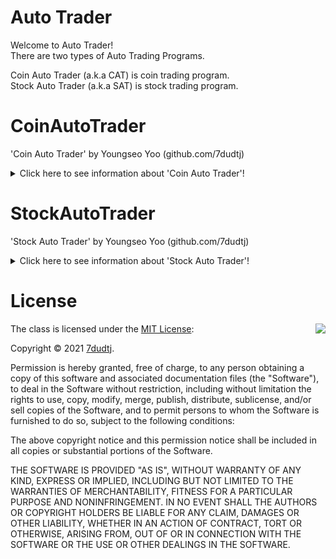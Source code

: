 # Auto Trader
Welcome to Auto Trader!  
There are two types of Auto Trading Programs.  

Coin Auto Trader (a.k.a CAT) is coin trading program.  
Stock Auto Trader (a.k.a SAT) is stock trading program.

# CoinAutoTrader
'Coin Auto Trader' by Youngseo Yoo (github.com/7dudtj)  
  
<details>
<summary>
Click here to see information about 'Coin Auto Trader'!
</summary>
<div>

### Warning!  
This program does not guarantee you to earn money.  
You can lose all of your money by various reasons, including program errors.  
Responsibility of investment is all up to you, and  
responsibility of using this program is all up to you. too.  
This program is made based on Larry Williams' volatility breakthrough strategy.  
I highly recommend you to change this program code by your own trading algorithms and use it.  
This program is made to use 'Upbit' api.
If you want to use, then I recommend ver 1.6.4.

### Ubuntu 서버 명령어

#### <백그라운드 실행>

ver 1.6.4 >>
```shell
$ nohup python3 cat_v.1.6.4.py > output.log &
```
 
#### <실행되고 있는지 확인> 

```shell
$ ps ax | grep .py
```

#### <프로세스 종료>(PID는 ps ax | grep .py를 했을때 확인 가능)

```shell
$ kill -9 PID
```

#### <서버 업그레이드>

리스트 업데이트 >>
```shell
$ apt-get update 
```

업그레이드 >>
```shell
$ sudo apt-get upgrade
```
</div>
</details>

# StockAutoTrader
'Stock Auto Trader' by Youngseo Yoo (github.com/7dudtj)  
   
<details>
<summary>
Click here to see information about 'Stock Auto Trader'!
</summary>
<div>

### Warning!  
This program does not guarantee you to earn money.  
You can lose all of your money by various reasons, including program errors.  
Responsibility of investment is all up to you, and  
responsibility of using this program is all up to you. too.  
This program is made based on Larry Williams' volatility breakthrough strategy.  
I highly recommend you to change this program code by your own trading algorithms and use it.  
This program is made to use 'CREON' api.  
This program is not developed yet. I do not recommend using this program right now.
</div>
</details>

# License

<img align="right" src="http://opensource.org/trademarks/opensource/OSI-Approved-License-100x137.png">

The class is licensed under the [MIT License](http://opensource.org/licenses/MIT):

Copyright &copy; 2021 [7dudtj](https://github.com/7dudtj).

Permission is hereby granted, free of charge, to any person obtaining a copy of this software and associated documentation files (the "Software"), to deal in the Software without restriction, including without limitation the rights to use, copy, modify, merge, publish, distribute, sublicense, and/or sell copies of the Software, and to permit persons to whom the Software is furnished to do so, subject to the following conditions:

The above copyright notice and this permission notice shall be included in all copies or substantial portions of the Software.

THE SOFTWARE IS PROVIDED "AS IS", WITHOUT WARRANTY OF ANY KIND, EXPRESS OR IMPLIED, INCLUDING BUT NOT LIMITED TO THE WARRANTIES OF MERCHANTABILITY, FITNESS FOR A PARTICULAR PURPOSE AND NONINFRINGEMENT. IN NO EVENT SHALL THE AUTHORS OR COPYRIGHT HOLDERS BE LIABLE FOR ANY CLAIM, DAMAGES OR OTHER LIABILITY, WHETHER IN AN ACTION OF CONTRACT, TORT OR OTHERWISE, ARISING FROM, OUT OF OR IN CONNECTION WITH THE SOFTWARE OR THE USE OR OTHER DEALINGS IN THE SOFTWARE.

